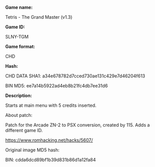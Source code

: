 **Game name:**

Tetris - The Grand Master (v1.3)

**Game ID:**

SLNY-TGM

**Game format:**

CHD

**Hash:**

CHD DATA SHA1: a34e678782d7cced730ae131c429e7d46204f613

BIN MD5: ee7a14b5922ad4eb8b21fc4db7ee31d6

**Description:**

Starts at main menu with 5 credits inserted.

About patch:

Patch for the Arcade ZN-2 to PSX conversion, created by 115. Adds a different game ID.

https://www.romhacking.net/hacks/5607/

Original image MD5 hash:

BIN: cdda6dcd89bf1b39d831b86d1a12fa84